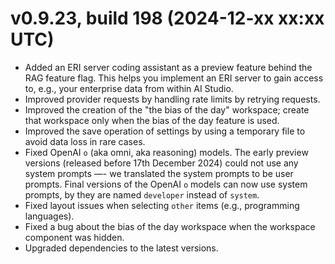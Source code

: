 # v0.9.23, build 198 (2024-12-xx xx:xx UTC)
- Added an ERI server coding assistant as a preview feature behind the RAG feature flag. This helps you implement an ERI server to gain access to, e.g., your enterprise data from within AI Studio.
- Improved provider requests by handling rate limits by retrying requests. 
- Improved the creation of the "the bias of the day" workspace; create that workspace only when the bias of the day feature is used.
- Improved the save operation of settings by using a temporary file to avoid data loss in rare cases.
- Fixed OpenAI `o` (aka omni, aka reasoning) models. The early preview versions (released before 17th December 2024) could not use any system prompts —- we translated the system prompts to be user prompts. Final versions of the OpenAI `o` models can now use system prompts, by they are named `developer` instead of `system`.
- Fixed layout issues when selecting `other` items (e.g., programming languages).
- Fixed a bug about the bias of the day workspace when the workspace component was hidden.
- Upgraded dependencies to the latest versions.